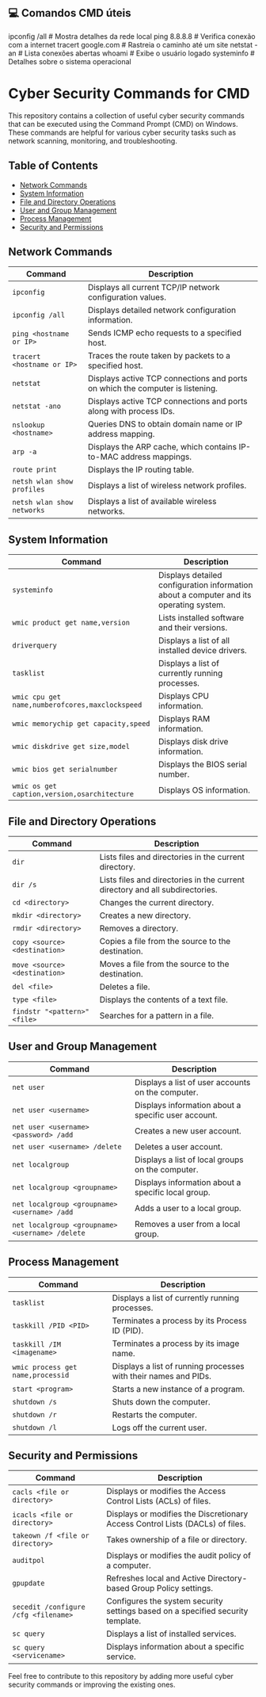 ## 💻 Comandos CMD úteis

ipconfig /all        # Mostra detalhes da rede local
ping 8.8.8.8         # Verifica conexão com a internet
tracert google.com   # Rastreia o caminho até um site
netstat -an          # Lista conexões abertas
whoami               # Exibe o usuário logado
systeminfo           # Detalhes sobre o sistema operacional


# Cyber Security Commands for CMD

This repository contains a collection of useful cyber security commands that can be executed using the Command Prompt (CMD) on Windows. These commands are helpful for various cyber security tasks such as network scanning, monitoring, and troubleshooting.

## Table of Contents

- [Network Commands](#network-commands)
- [System Information](#system-information)
- [File and Directory Operations](#file-and-directory-operations)
- [User and Group Management](#user-and-group-management)
- [Process Management](#process-management)
- [Security and Permissions](#security-and-permissions)

## Network Commands
   Command | Description |
 |---------|-------------|
 | `ipconfig` | Displays all current TCP/IP network configuration values. |
 | `ipconfig /all` | Displays detailed network configuration information. |
 | `ping <hostname or IP>` | Sends ICMP echo requests to a specified host. |
 | `tracert <hostname or IP>` | Traces the route taken by packets to a specified host. |
 | `netstat` | Displays active TCP connections and ports on which the computer is listening. |
 | `netstat -ano` | Displays active TCP connections and ports along with process IDs. |
 | `nslookup <hostname>` | Queries DNS to obtain domain name or IP address mapping. |
 | `arp -a` | Displays the ARP cache, which contains IP-to-MAC address mappings. |
 | `route print` | Displays the IP routing table. |
 | `netsh wlan show profiles` | Displays a list of wireless network profiles. |
 | `netsh wlan show networks` | Displays a list of available wireless networks. |

## System Information
 | Command | Description |
 |---------|-------------|
 | `systeminfo` | Displays detailed configuration information about a computer and its operating system. |
 | `wmic product get name,version` | Lists installed software and their versions. |
 | `driverquery` | Displays a list of all installed device drivers. |
 | `tasklist` | Displays a list of currently running processes. |
 | `wmic cpu get name,numberofcores,maxclockspeed` | Displays CPU information. |
 | `wmic memorychip get capacity,speed` | Displays RAM information. |
 | `wmic diskdrive get size,model` | Displays disk drive information. |
 | `wmic bios get serialnumber` | Displays the BIOS serial number. |
 | `wmic os get caption,version,osarchitecture` | Displays OS information. |

## File and Directory Operations
 | Command | Description |
 |---------|-------------|
 | `dir` | Lists files and directories in the current directory. |
 | `dir /s` | Lists files and directories in the current directory and all subdirectories. |
 | `cd <directory>` | Changes the current directory. |
 | `mkdir <directory>` | Creates a new directory. |
 | `rmdir <directory>` | Removes a directory. |
 | `copy <source> <destination>` | Copies a file from the source to the destination. |
 | `move <source> <destination>` | Moves a file from the source to the destination. |
 | `del <file>` | Deletes a file. |
 | `type <file>` | Displays the contents of a text file. |
 | `findstr "<pattern>" <file>` | Searches for a pattern in a file. |

## User and Group Management
 | Command | Description |
 |---------|-------------|
 | `net user` | Displays a list of user accounts on the computer. |
 | `net user <username>` | Displays information about a specific user account. |
 | `net user <username> <password> /add` | Creates a new user account. |
 | `net user <username> /delete` | Deletes a user account. |
 | `net localgroup` | Displays a list of local groups on the computer. |
 | `net localgroup <groupname>` | Displays information about a specific local group. |
 | `net localgroup <groupname> <username> /add` | Adds a user to a local group. |
 | `net localgroup <groupname> <username> /delete` | Removes a user from a local group. |

## Process Management
 | Command | Description |
 |---------|-------------|
 | `tasklist` | Displays a list of currently running processes. |
 | `taskkill /PID <PID>` | Terminates a process by its Process ID (PID). |
 | `taskkill /IM <imagename>` | Terminates a process by its image name. |
 | `wmic process get name,processid` | Displays a list of running processes with their names and PIDs. |
 | `start <program>` | Starts a new instance of a program. |
 | `shutdown /s` | Shuts down the computer. |
 | `shutdown /r` | Restarts the computer. |
 | `shutdown /l` | Logs off the current user. |

## Security and Permissions
 | Command | Description |
 |---------|-------------|
 | `cacls <file or directory>` | Displays or modifies the Access Control Lists (ACLs) of files. |
 | `icacls <file or directory>` | Displays or modifies the Discretionary Access Control Lists (DACLs) of files. |
 | `takeown /f <file or directory>` | Takes ownership of a file or directory. |
 | `auditpol` | Displays or modifies the audit policy of a computer. |
 | `gpupdate` | Refreshes local and Active Directory-based Group Policy settings. |
 | `secedit /configure /cfg <filename>` | Configures the system security settings based on a specified security template. |
 | `sc query` | Displays a list of installed services. |
 | `sc query <servicename>` | Displays information about a specific service. |

Feel free to contribute to this repository by adding more useful cyber security commands or improving the existing ones.

